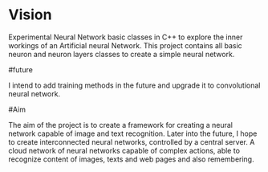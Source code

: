 # Vision
Experimental Neural Network basic classes in C++ to explore the inner workings of an Artificial neural Network.
This project contains all basic neuron and neuron layers classes to create a simple neural network.

#future

I intend to add training methods in the future and upgrade it to convolutional neural network. 

#Aim

The aim of the project is to create a framework for creating a neural network capable of image and text recognition. Later into the future, I hope to create interconnected neural networks, controlled by a central server. A cloud network of neural networks capable of complex actions, able to recognize content of images, texts and web pages and also remembering.
